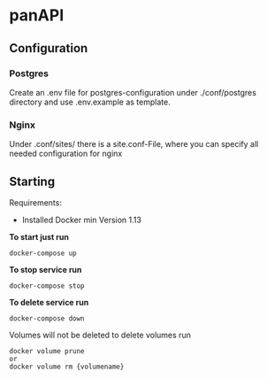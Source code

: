 # panAPI

## Configuration
### Postgres
Create an .env file for postgres-configuration under ./conf/postgres directory and use .env.example as template.
### Nginx
Under .conf/sites/ there is a site.conf-File, where you can specify all needed configuration for nginx
## Starting
Requirements:
*   Installed Docker min Version 1.13

**To start just run**

```
docker-compose up
```

**To stop service run**

```
docker-compose stop
```

**To delete service run**

```
docker-compose down
```

Volumes will not be deleted
to delete volumes run
```
docker volume prune
or
docker volume rm {volumename}
```

